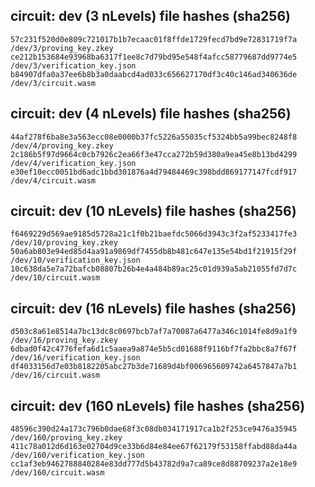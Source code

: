 

## circuit: dev (3 nLevels) file hashes (sha256) 
```
57c231f520d0e809c721017b1b7ecaac01f8ffde1729fecd7bd9e72831719f7a  /dev/3/proving_key.zkey
ce212b153684e93968ba6317f1ee8c7d79bd95e548f4afcc58779687dd9774e5  /dev/3/verification_key.json
b84907dfa0a37ee6b8b3a0daabcd4ad033c656627170df3c40c146ad340636de  /dev/3/circuit.wasm
```

## circuit: dev (4 nLevels) file hashes (sha256) 
```
44af278f6ba8e3a563ecc08e0000b37fc5226a55035cf5324bb5a99bec8248f8  /dev/4/proving_key.zkey
2c186b5f97d9664c0cb7926c2ea66f3e47cca272b59d380a9ea45e8b13bd4299  /dev/4/verification_key.json
e30ef10ecc0051bd6adc1bbd301876a4d79484469c398bdd869177147fcdf917  /dev/4/circuit.wasm
```

## circuit: dev (10 nLevels) file hashes (sha256) 
```
f6469229d569ae9185d5728a21c1f0b21baefdc5066d3943c3f2af5233417fe3  /dev/10/proving_key.zkey
50a6ab803e94ed85d4aa91a9869df7455db8b481c647e135e54bd1f21915f29f  /dev/10/verification_key.json
10c638da5e7a72bafcb08807b26b4e4a484b89ac25c01d939a5ab21055fd7d7c  /dev/10/circuit.wasm
```

## circuit: dev (16 nLevels) file hashes (sha256) 
```
d503c8a61e8514a7bc13dc8c0697bcb7af7a70087a6477a346c1014fe8d9a1f9  /dev/16/proving_key.zkey
6dbad0f42c4776fefa6d1c5aaea9a874e5b5cd01688f9116bf7fa2bbc8a7f67f  /dev/16/verification_key.json
df4033156d7e03b8182205abc27b3de71689d4bf006965609742a6457847a7b1  /dev/16/circuit.wasm
```

## circuit: dev (160 nLevels) file hashes (sha256) 
```
48596c390d24a173c796b0dae68f3c08db034171917ca1b2f253ce9476a35945  /dev/160/proving_key.zkey
411c78a012d6d163e02704d9ce33b6d84e84ee67f62179f53158ffabd88da44a  /dev/160/verification_key.json
cc1af3eb9462788840284e83dd777d5b43782d9a7ca89ce8d88709237a2e18e9  /dev/160/circuit.wasm
```
